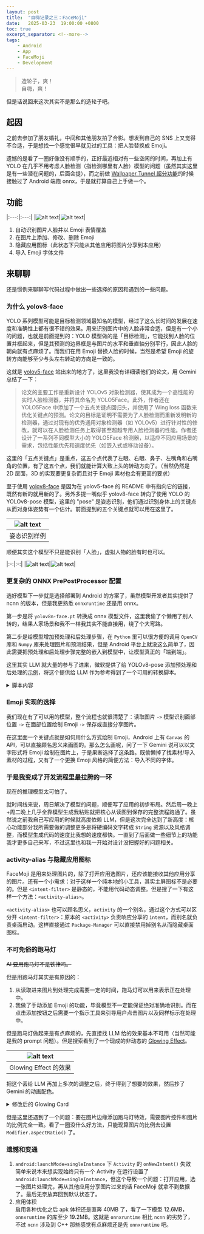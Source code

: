 ```yaml
---
layout: post
title:  "自嗨记录之三：FaceMoji"
date:   2025-03-23  19:00:00 +0800
toc: true
excerpt_separator: <!--more-->
tags:
    - Android
    - App
    - FaceMoji
    - Development
---
```


> 造轮子，爽！  
> 自嗨，爽！  

但是话说回来这次其实不是那么的造轮子吧。

<!--more-->

## 起因

之前去参加了朋友婚礼，中间和其他朋友拍了合影。想发到自己的 SNS 上又觉得不合适，于是想找一个感觉很早就见过的工具：把人脸替换成 Emoji。  

遗憾的是看了一圈好像没有顺手的，正好最近相对有一些空闲的时间，再加上有 YOLO 在几乎不用考虑人脸检测（指检测哪里有人脸）模型的问题（虽然其实这里是有一些潜在问题的，后面会提），而之前做 [Wallpaper Tunnel 超分功能](2024-04-22-Wallpaper-Tunnel-3.0.md)的时候接触过了 Android 端跑 onnx，于是就打算自己上手做一个。  

## 功能

|:---:|:---:|
|![alt text](/assets/2025-03-23-FaceMoji/Screenshot_20250322-151002_FaceMoji.webp)|![alt text](/assets/2025-03-23-FaceMoji/Screenshot_20250322-150958_FaceMoji.webp)|

1. 自动识别图片人脸并以 Emoji 表情覆盖
2. 在图片上添加、修改、删除 Emoji
3. 隐藏应用图标（此状态下只能从其他应用将图片分享到本应用）
4. 导入 Emoji 字体文件

## 来聊聊

还是惯例来聊聊写代码过程中做出一些选择的原因和遇到的一些问题。  

### 为什么 yolov8-face

YOLO 系列模型可能是目标检测领域最知名的模型，经过了这么长时间的发展在速度和准确性上都有很不错的效果。用来识别图片中的人脸非常合适，但是有一个小的问题，也就是前面提到的：YOLO 模型做的是「目标检测」，它能找到人脸的位置并框起来，但是其预测的边界框是与图片的水平和垂直轴分别平行，因此人脸的朝向就有点麻烦了。而我们在用 Emoji 替换人脸的时候，当然是希望 Emoji 的旋转方向能够至少与头左右转动的方向是一致的。  

这就是 [yolov5-face](https://github.com/deepcam-cn/yolov5-face) 站出来的地方了，这里我没有详细读他们的论文，用 Gemini 总结了一下：  

> 论文的主要工作是重新设计 YOLOv5 对象检测器，使其成为一个高性能的实时人脸检测器，并将其命名为 YOLO5Face。此外，作者还在 YOLO5Face 中添加了一个五点关键点回归头，并使用了 Wing loss 函数来优化关键点的预测。论文的目标是证明不需要为了人脸检测而重新发明新的检测器，通过对现有的优秀通用对象检测器（如 YOLOv5）进行针对性的修改，就可以在人脸检测任务上取得甚至超越专用人脸检测器的性能。作者还设计了一系列不同模型大小的 YOLO5Face 检测器，以适应不同应用场景的需求，包括性能优先和速度优先（如嵌入式或移动设备）。

这里的「五点关键点」是重点，这五个点代表了左眼、右眼、鼻子、左嘴角和右嘴角的位置，有了这五个点，我们就能计算大致上头的转动方向了。（当然仍然是 2D 层面，3D 的实现要更复杂而且对于 Emoji 素材也会有更高的要求）  

至于使用 [yolov8-face](https://github.com/derronqi/yolov8-face) 是因为在 yolov5-face 的 README 中有指向它的链接，既然有新的就用新的了。另外多提一嘴似乎 yolov8-face 转向了使用 YOLO 的 YOLOv8-pose 模型，这里的 "pose" 是姿态识别，他们通过识别身体上的关键点从而对身体姿势有一个估计。前面提到的五个关键点就可以用在这里了。  

|![alt text](/assets/2025-03-23-FaceMoji/pose-estimation-examples.webp)|
|:---:|
|姿态识别样例|

顺便其实这个模型不只是能识别「人脸」，虚拟人物的脸有时也可以。  

|:-:|:-:|
|![alt text](/assets/2025-03-23-FaceMoji/IMG_20250323_190624_093.webp)|![alt text](/assets/2025-03-23-FaceMoji/IMG_20250323_190622_408.webp)|


### 更复杂的 ONNX PrePostProcessor 配置

选好模型下一步就是选择部署到 Android 的方案了，虽然模型开发者其实提供了 ncnn 的版本，但是我更熟悉 `onnxruntime` 还是用 onnx。  

第一步是将 `yolov8n-face.pt` 转换成 onnx 模型文件，这里我偷了个懒用了别人转的，结果人家场景和我不一样我其实不能直接用，绕了个大弯路。  

第二步是给模型增加预处理和后处理步骤，在 `Python` 里可以很方便的调用 `OpenCV` 库和 `Numpy` 库来处理图片和预测结果，但是 Android 平台上就没这么简单了，因此需要把预处理和后处理步骤完整的嵌入到模型中，让模型真正的「端到端」。  

这里其实 LLM 就大量的参与了进来，微软提供了给 YOLOv8-pose 添加预处理和后处理的[示例](https://github.com/microsoft/onnxruntime-extensions/blob/main/tutorials/yolov8_pose_e2e.py)，将这个提供给 LLM 作为参考得到了一个可用的转换脚本。  

<details>
<summary markdown="span">脚本内容</summary>
<iframe frameborder="0" scrolling="no" style="width:100%; height:2137px;" allow="clipboard-write" src="https://emgithub.maary.top/iframe.html?target=https%3A%2F%2Fgithub.com%2FSteve-Mr%2FEmojiFace%2Fblob%2F91a6c7a3e94ab7640b746cbdfb30627daa17c0c4%2Fscripts%2Fadd_prepost.py%23L1-L98&style=github&type=code&showBorder=on&showLineNumbers=on&showFileMeta=on&showFullPath=on&showCopy=on"></iframe>
</details>

### Emoji 实现的选择

我们现在有了可以用的模型，整个流程也就很清楚了：读取图片 `->` 模型识别面部位置 `->` 在面部位置绘制 Emoji `->` 保存或直接分享图片。  

在这里面一个关键点就是如何用什么方式绘制 Emoji，Android 上有 `Canvas` 的 API，可以直接顾名思义来画图的。那么怎么画呢，问了一下 Gemini 说可以以文字形式将 Emoji 绘制在图片上，于是果断选择了这条路。既偷懒掉了找素材/导入素材的过程，又有了一个更换 Emoji 风格的简便方法：导入不同的字体。  

### 于是我变成了开发流程里最拉胯的一环

现在的推理模型太可怕了。  

就时间线来说，周日解决了模型的问题，顺便写了应用的初步布局。然后周一晚上+周二晚上几乎全靠模型生成我粘贴就把核心从读图到保存的完整流程跑通了。虽然说之前我自己写应用的时候就高度依赖 LLM，但是这次完全达到了新高度：核心功能部分我所需要做的调整更多是将硬编码文字转成 `String` 资源以及风格调整，而模型生成代码的速度比我想的速度都快。一直到了后面做一些细节上的功能我才更多自己来写，不过这里也和我一开始对设计没把握好的问题相关。  

### activity-alias 与隐藏应用图标

FaceMoji 是用来处理图片的，除了打开应用选图片，还应该能接收其他应用分享的图片。还有一个小需求：对于这样一个纯本地的小工具，其实主屏图标不是必要的。但是 `<intent-filter>` 是静态的，不能用代码动态调整。但是搜了一下有这样一个方法：`<activity-alias>`。  

`<activity-alias>` 也可以顾名思义，`activity` 的一个别名，通过这个方式可以区分开 `<intent-filter>`：原本的 `<activity>` 负责响应分享的 `intent`，而别名就负责桌面启动。这样直接通过 `Package-Manager` 可以直接禁用掉别名从而隐藏桌面图标。  


### 不可免俗的跑马灯

~~AI 要用跑马灯不是铁律吗。~~  

但是用跑马灯其实是有原因的：  

1. 从读取进来图片到处理完成需要一定的时间，跑马灯可以用来表示正在处理中。
2. 我做了手动添加 Emoji 的功能，毕竟模型不一定能保证绝对准确地识别。而在点击添加按钮之后需要一个指示工具来引导用户点击图片以及同样标示在处理中。  

但是跑马灯做起来是有点麻烦的，先直接找 LLM 给的效果基本不可用（当然可能是我的 prompt 问题）。但是搜索看到了一个现成的非动态的 [Glowing Effect](https://github.com/lofcoding/ComposeGlowingCard)。  

|![alt text](/assets/2025-03-23-FaceMoji/image.webp)|
|:---:|
|Glowing Effect 的效果|

把这个丢给 LLM 再加上多次的调整之后，终于得到了想要的效果，然后抄了 Gemini 的动画配色。  

<details>
<summary markdown="span">修改后的 Glowing Card</summary>
<iframe frameborder="0" scrolling="no" style="width:100%; height:2473px;" allow="clipboard-write" src="https://emgithub.maary.top/iframe.html?target=https%3A%2F%2Fgithub.com%2FSteve-Mr%2FEmojiFace%2Fblob%2F91a6c7a3e94ab7640b746cbdfb30627daa17c0c4%2Fapp%2Fsrc%2Fmain%2Fjava%2Ftop%2Fmaary%2Femojiface%2Fui%2Fcomponents%2FGlowingCard.kt%23L25-L138&style=github&type=code&showBorder=on&showLineNumbers=on&showFileMeta=on&showFullPath=on&showCopy=on"></iframe>
</details>

但是这里还遇到了一个问题：要在图片边缘添加跑马灯特效，需要图片控件和图片的比例完全一致。看了一圈没什么好方法，只能现算图片的比例去设置 `Modifier.aspectRatio()` 了。  


### 遗憾和变通

1. `android:launchMode=singleInstance` 下 `Activity` 的 `onNewIntent()` 失效  
简单来说本来想实现始终只有一个 Activity 在运行设置了 `android:launchMode=singleInstance`，但这个导致一个问题：打开应用，选一张图片处理完，再从其他应用分享图片过来的话 FaceMoji 就拿不到数据了。最后无奈放弃回到默认状态了。  
2. 应用体积  
启用各种优化之后 apk 体积还是直奔 40MB 了，看了一下模型 12.6MB，`onnxruntime` 的库至少 19.2MB。这就是 `onnxruntime` 相比 `ncnn` 的劣势了，不过 `ncnn` 涉及到 C++ 那些感觉有点麻烦还是先 `onnxruntime` 吧。




